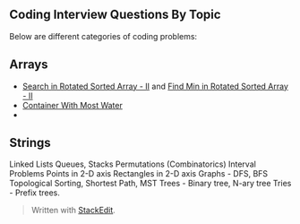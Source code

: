 
## Coding Interview Questions By Topic
Below are different categories of coding problems:

## Arrays

* [Search in Rotated Sorted Array - II](https://leetcode.com/problems/search-in-rotated-sorted-array-ii) and [Find Min in Rotated Sorted Array - II](https://leetcode.com/problems/find-minimum-in-rotated-sorted-array-ii/)
* [Container With Most Water](https://leetcode.com/problems/container-with-most-water)
* 

## Strings

Linked Lists
Queues, Stacks
Permutations (Combinatorics)
Interval Problems
Points in 2-D axis
Rectangles in 2-D axis
Graphs - DFS, BFS
Topological Sorting, Shortest Path, MST
Trees - Binary tree, N-ary tree
Tries - Prefix trees.

> Written with [StackEdit](https://stackedit.io/).
<!--stackedit_data:
eyJoaXN0b3J5IjpbLTIwMTg4OTgyNDIsLTE5NzI3ODQ4MTBdfQ
==
-->